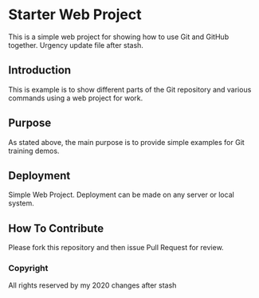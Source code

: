 # Starter Web Project 

This is a simple web project for showing how 
to use Git and GitHub together.
Urgency update file after stash.

## Introduction
This is example is to show different parts of the Git repository
and various commands using a web project for work.

## Purpose
As stated above, the main purpose is 
to provide simple examples for Git training demos.

## Deployment
Simple Web Project.
Deployment can be made on any server or local system.

## How To Contribute
Please fork this repository and then issue Pull Request for review.

### Copyright
All rights reserved by my 2020 changes after stash